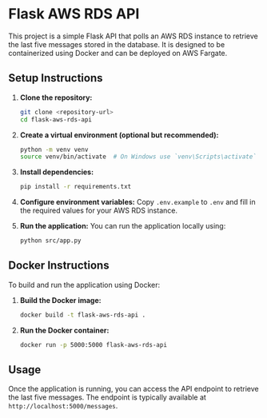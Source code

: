 # Flask AWS RDS API

This project is a simple Flask API that polls an AWS RDS instance to retrieve the last five messages stored in the database. It is designed to be containerized using Docker and can be deployed on AWS Fargate.

## Setup Instructions

1. **Clone the repository:**
   ```bash
   git clone <repository-url>
   cd flask-aws-rds-api
   ```

2. **Create a virtual environment (optional but recommended):**
   ```bash
   python -m venv venv
   source venv/bin/activate  # On Windows use `venv\Scripts\activate`
   ```

3. **Install dependencies:**
   ```bash
   pip install -r requirements.txt
   ```

4. **Configure environment variables:**
   Copy `.env.example` to `.env` and fill in the required values for your AWS RDS instance.

5. **Run the application:**
   You can run the application locally using:
   ```bash
   python src/app.py
   ```

## Docker Instructions

To build and run the application using Docker:

1. **Build the Docker image:**
   ```bash
   docker build -t flask-aws-rds-api .
   ```

2. **Run the Docker container:**
   ```bash
   docker run -p 5000:5000 flask-aws-rds-api
   ```

## Usage

Once the application is running, you can access the API endpoint to retrieve the last five messages. The endpoint is typically available at `http://localhost:5000/messages`.
